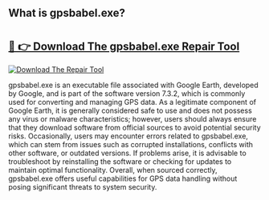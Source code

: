 ## What is gpsbabel.exe? 

# <h2><a href="https://exedetect.com/download.php?gpsbabel.exe">🔗 👉 Download The gpsbabel.exe Repair Tool</a></h2>

[![Download The Repair Tool](https://exedetect.com/download-button.jpg)](https://exedetect.com/download.php?gpsbabel.exe)

gpsbabel.exe is an executable file associated with Google Earth, developed by Google, and is part of the software version 7.3.2, which is commonly used for converting and managing GPS data. As a legitimate component of Google Earth, it is generally considered safe to use and does not possess any virus or malware characteristics; however, users should always ensure that they download software from official sources to avoid potential security risks. Occasionally, users may encounter errors related to gpsbabel.exe, which can stem from issues such as corrupted installations, conflicts with other software, or outdated versions. If problems arise, it is advisable to troubleshoot by reinstalling the software or checking for updates to maintain optimal functionality. Overall, when sourced correctly, gpsbabel.exe offers useful capabilities for GPS data handling without posing significant threats to system security.